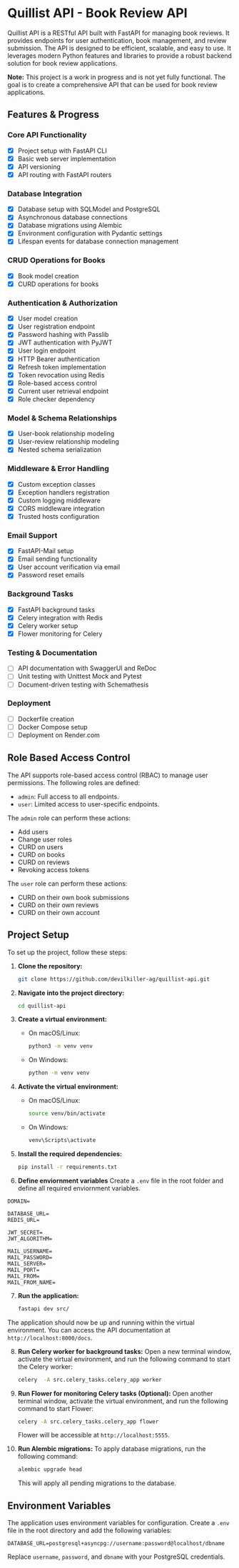 # Quillist API - Book Review API

Quillist API is a RESTful API built with FastAPI for managing book reviews. It provides endpoints for user authentication, book management, and review submission. The API is designed to be efficient, scalable, and easy to use. It leverages modern Python features and libraries to provide a robust backend solution for book review applications.

**Note:** This project is a work in progress and is not yet fully functional. The goal is to create a comprehensive API that can be used for book review applications.

## Features & Progress

### Core API Functionality

- [x] Project setup with FastAPI CLI
- [x] Basic web server implementation
- [x] API versioning
- [x] API routing with FastAPI routers

### Database Integration

- [x] Database setup with SQLModel and PostgreSQL
- [x] Asynchronous database connections
- [x] Database migrations using Alembic
- [x] Environment configuration with Pydantic settings
- [x] Lifespan events for database connection management

### CRUD Operations for Books

- [x] Book model creation
- [x] CURD operations for books

### Authentication & Authorization

- [x] User model creation
- [x] User registration endpoint
- [x] Password hashing with Passlib
- [x] JWT authentication with PyJWT
- [x] User login endpoint
- [x] HTTP Bearer authentication
- [x] Refresh token implementation
- [x] Token revocation using Redis
- [x] Role-based access control
- [x] Current user retrieval endpoint
- [x] Role checker dependency

### Model & Schema Relationships

- [x] User-book relationship modeling
- [x] User-review relationship modeling
- [x] Nested schema serialization

### Middleware & Error Handling

- [x] Custom exception classes
- [x] Exception handlers registration
- [x] Custom logging middleware
- [x] CORS middleware integration
- [x] Trusted hosts configuration

### Email Support

- [x] FastAPI-Mail setup
- [x] Email sending functionality
- [x] User account verification via email
- [x] Password reset emails

### Background Tasks

- [x] FastAPI background tasks
- [x] Celery integration with Redis
- [x] Celery worker setup
- [x] Flower monitoring for Celery

### Testing & Documentation

- [ ] API documentation with SwaggerUI and ReDoc
- [ ] Unit testing with Unittest Mock and Pytest
- [ ] Document-driven testing with Schemathesis

### Deployment

- [ ] Dockerfile creation
- [ ] Docker Compose setup
- [ ] Deployment on Render.com

## Role Based Access Control

The API supports role-based access control (RBAC) to manage user permissions. The following roles are defined:

- `admin`: Full access to all endpoints.
- `user`: Limited access to user-specific endpoints.

The `admin` role can perform these actions:

- Add users
- Change user roles
- CURD on users
- CURD on books
- CURD on reviews
- Revoking access tokens

The `user` role can perform these actions:

- CURD on their own book submissions
- CURD on their own reviews
- CURD on their own account

## Project Setup

To set up the project, follow these steps:

1. **Clone the repository:**

   ```bash
   git clone https://github.com/devilkiller-ag/quillist-api.git
   ```

2. **Navigate into the project directory:**

   ```bash
   cd quillist-api
   ```

3. **Create a virtual environment:**

   - On macOS/Linux:
     ```bash
     python3 -m venv venv
     ```
   - On Windows:
     ```bash
     python -m venv venv
     ```

4. **Activate the virtual environment:**

   - On macOS/Linux:
     ```bash
     source venv/bin/activate
     ```
   - On Windows:
     ```bash
     venv\Scripts\activate
     ```

5. **Install the required dependencies:**

   ```bash
   pip install -r requirements.txt
   ```

6. **Define enviornment variables**
   Create a `.env` file in the root folder and define all required enviornment variables.

```
DOMAIN=

DATABASE_URL=
REDIS_URL=

JWT_SECRET=
JWT_ALGORITHM=

MAIL_USERNAME=
MAIL_PASSWORD=
MAIL_SERVER=
MAIL_PORT=
MAIL_FROM=
MAIL_FROM_NAME=
```

7. **Run the application:**
   ```bash
   fastapi dev src/
   ```

The application should now be up and running within the virtual environment.
You can access the API documentation at `http://localhost:8000/docs`.

8. **Run Celery worker for background tasks:**
   Open a new terminal window, activate the virtual environment, and run the following command to start the Celery worker:

   ```bash
   celery  -A src.celery_tasks.celery_app worker
   ```

9. **Run Flower for monitoring Celery tasks (Optional):**
   Open another terminal window, activate the virtual environment, and run the following command to start Flower:

   ```bash
   celery -A src.celery_tasks.celery_app flower
   ```

   Flower will be accessible at `http://localhost:5555`.

10. **Run Alembic migrations:**
    To apply database migrations, run the following command:

    ```bash
    alembic upgrade head
    ```

    This will apply all pending migrations to the database.

## Environment Variables

The application uses environment variables for configuration. Create a `.env` file in the root directory and add the following variables:

```env
DATABASE_URL=postgresql+asyncpg://username:password@localhost/dbname
```

Replace `username`, `password`, and `dbname` with your PostgreSQL credentials.
